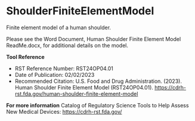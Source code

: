 # ShoulderFiniteElementModel
Finite element model of a human shoulder.

Please see the Word Document, Human Shoulder Finite Element Model ReadMe.docx, for additional details on the model.

**Tool Reference**
- RST Reference Number: RST24OP04.01
- Date of Publication: 02/02/2023
- Recommended Citation: U.S. Food and Drug Administration. (2023). Human Shoulder Finite Element Model (RST24OP04.01). https://cdrh-rst.fda.gov/human-shoulder-finite-element-model

**For more information**
Catalog of Regulatory Science Tools to Help Assess New Medical Devices: https://cdrh-rst.fda.gov/
